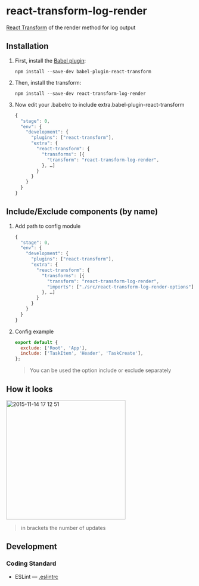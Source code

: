 # react-transform-log-render

[React Transform](https://github.com/gaearon/babel-plugin-react-transform) of the render method for log output

## Installation

1. First, install the [Babel plugin](https://github.com/gaearon/babel-plugin-react-transform):
   ```
   npm install --save-dev babel-plugin-react-transform
   ```

2. Then, install the transform:
   ```
   npm install --save-dev react-transform-log-render
   ```  

3. Now edit your .babelrc to include extra.babel-plugin-react-transform

   ```js
   {
     "stage": 0,
     "env": {
       "development": {
         "plugins": ["react-transform"],
         "extra": {
           "react-transform": {
             "transforms": [{
               "transform": "react-transform-log-render",
             }, …]
           }
         }
       }
     }
   }
   ```

## Include/Exclude components (by name)

1. Add path to config module

   ```js
   {
     "stage": 0,
     "env": {
       "development": {
         "plugins": ["react-transform"],
         "extra": {
           "react-transform": {
             "transforms": [{
               "transform": "react-transform-log-render",
               "imports": ["./src/react-transform-log-render-options"]
             }, …]
           }
         }
       }
     }
   }
   ```

2. Config example

   ```js
   export default {
     exclude: ['Root', 'App'],
     include: ['TaskItem', 'Header', 'TaskCreate'],
   };
   ```

   > You can be used the option include or exclude separately

## How it looks

<img width="320" alt="2015-11-14 17 12 51" src="https://cloud.githubusercontent.com/assets/4242765/11163037/a1263916-8aea-11e5-817d-0de67d66a2bd.png">

> in brackets the number of updates

## Development

### Coding Standard

- ESLint — [.eslintrc](./.eslintrc)
